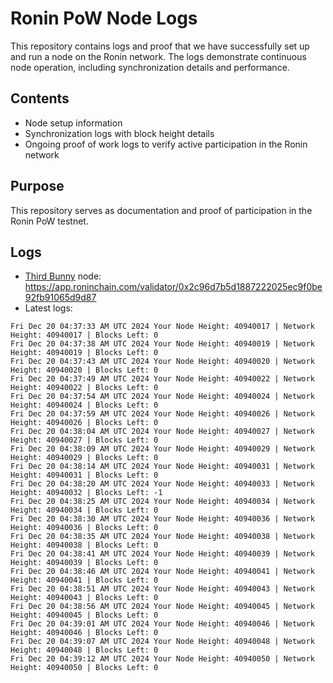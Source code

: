 # Ronin PoW Node Logs

This repository contains logs and proof that we have successfully set up and run a node on the Ronin network. The logs demonstrate continuous node operation, including synchronization details and performance.

## Contents

- Node setup information
- Synchronization logs with block height details
- Ongoing proof of work logs to verify active participation in the Ronin network

## Purpose

This repository serves as documentation and proof of participation in the Ronin PoW testnet.

## Logs

- [Third Bunny](https://thirdbunny.xyz/) node: https://app.roninchain.com/validator/0x2c96d7b5d1887222025ec9f0be92fb91065d9d87
- Latest logs:
```
Fri Dec 20 04:37:33 AM UTC 2024 Your Node Height: 40940017 | Network Height: 40940017 | Blocks Left: 0
Fri Dec 20 04:37:38 AM UTC 2024 Your Node Height: 40940019 | Network Height: 40940019 | Blocks Left: 0
Fri Dec 20 04:37:43 AM UTC 2024 Your Node Height: 40940020 | Network Height: 40940020 | Blocks Left: 0
Fri Dec 20 04:37:49 AM UTC 2024 Your Node Height: 40940022 | Network Height: 40940022 | Blocks Left: 0
Fri Dec 20 04:37:54 AM UTC 2024 Your Node Height: 40940024 | Network Height: 40940024 | Blocks Left: 0
Fri Dec 20 04:37:59 AM UTC 2024 Your Node Height: 40940026 | Network Height: 40940026 | Blocks Left: 0
Fri Dec 20 04:38:04 AM UTC 2024 Your Node Height: 40940027 | Network Height: 40940027 | Blocks Left: 0
Fri Dec 20 04:38:09 AM UTC 2024 Your Node Height: 40940029 | Network Height: 40940029 | Blocks Left: 0
Fri Dec 20 04:38:14 AM UTC 2024 Your Node Height: 40940031 | Network Height: 40940031 | Blocks Left: 0
Fri Dec 20 04:38:20 AM UTC 2024 Your Node Height: 40940033 | Network Height: 40940032 | Blocks Left: -1
Fri Dec 20 04:38:25 AM UTC 2024 Your Node Height: 40940034 | Network Height: 40940034 | Blocks Left: 0
Fri Dec 20 04:38:30 AM UTC 2024 Your Node Height: 40940036 | Network Height: 40940036 | Blocks Left: 0
Fri Dec 20 04:38:35 AM UTC 2024 Your Node Height: 40940038 | Network Height: 40940038 | Blocks Left: 0
Fri Dec 20 04:38:41 AM UTC 2024 Your Node Height: 40940039 | Network Height: 40940039 | Blocks Left: 0
Fri Dec 20 04:38:46 AM UTC 2024 Your Node Height: 40940041 | Network Height: 40940041 | Blocks Left: 0
Fri Dec 20 04:38:51 AM UTC 2024 Your Node Height: 40940043 | Network Height: 40940043 | Blocks Left: 0
Fri Dec 20 04:38:56 AM UTC 2024 Your Node Height: 40940045 | Network Height: 40940045 | Blocks Left: 0
Fri Dec 20 04:39:01 AM UTC 2024 Your Node Height: 40940046 | Network Height: 40940046 | Blocks Left: 0
Fri Dec 20 04:39:07 AM UTC 2024 Your Node Height: 40940048 | Network Height: 40940048 | Blocks Left: 0
Fri Dec 20 04:39:12 AM UTC 2024 Your Node Height: 40940050 | Network Height: 40940050 | Blocks Left: 0
```
